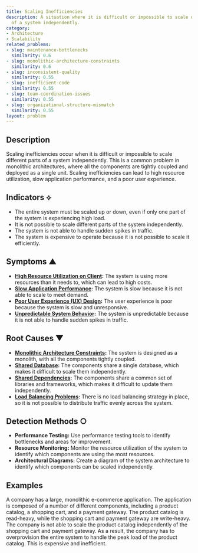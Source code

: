 ```yaml
---
title: Scaling Inefficiencies
description: A situation where it is difficult or impossible to scale different parts
  of a system independently.
category:
- Architecture
- Scalability
related_problems:
- slug: maintenance-bottlenecks
  similarity: 0.6
- slug: monolithic-architecture-constraints
  similarity: 0.6
- slug: inconsistent-quality
  similarity: 0.55
- slug: inefficient-code
  similarity: 0.55
- slug: team-coordination-issues
  similarity: 0.55
- slug: organizational-structure-mismatch
  similarity: 0.55
layout: problem
---
```


## Description
Scaling inefficiencies occur when it is difficult or impossible to scale different parts of a system independently. This is a common problem in monolithic architectures, where all the components are tightly coupled and deployed as a single unit. Scaling inefficiencies can lead to high resource utilization, slow application performance, and a poor user experience.

## Indicators ⟡
- The entire system must be scaled up or down, even if only one part of the system is experiencing high load.
- It is not possible to scale different parts of the system independently.
- The system is not able to handle sudden spikes in traffic.
- The system is expensive to operate because it is not possible to scale it efficiently.

## Symptoms ▲
- **[High Resource Utilization on Client](high-resource-utilization-on-client.md):** The system is using more resources than it needs to, which can lead to high costs.
- **[Slow Application Performance](slow-application-performance.md):** The system is slow because it is not able to scale to meet demand.
- **[Poor User Experience (UX) Design](poor-user-experience-ux-design.md):** The user experience is poor because the system is slow and unresponsive.
- **[Unpredictable System Behavior](unpredictable-system-behavior.md):** The system is unpredictable because it is not able to handle sudden spikes in traffic.

## Root Causes ▼
- **[Monolithic Architecture Constraints](monolithic-architecture-constraints.md):** The system is designed as a monolith, with all the components tightly coupled.
- **[Shared Database](shared-database.md):** The components share a single database, which makes it difficult to scale them independently.
- **[Shared Dependencies](shared-dependencies.md):** The components share a common set of libraries and frameworks, which makes it difficult to update them independently.
- **[Load Balancing Problems](load-balancing-problems.md):** There is no load balancing strategy in place, so it is not possible to distribute traffic evenly across the system.

## Detection Methods ○
- **Performance Testing:** Use performance testing tools to identify bottlenecks and areas for improvement.
- **Resource Monitoring:** Monitor the resource utilization of the system to identify which components are using the most resources.
- **Architectural Diagrams:** Create a diagram of the system architecture to identify which components can be scaled independently.

## Examples
A company has a large, monolithic e-commerce application. The application is composed of a number of different components, including a product catalog, a shopping cart, and a payment gateway. The product catalog is read-heavy, while the shopping cart and payment gateway are write-heavy. The company is not able to scale the product catalog independently of the shopping cart and payment gateway. As a result, the company has to overprovision the entire system to handle the peak load of the product catalog. This is expensive and inefficient.
